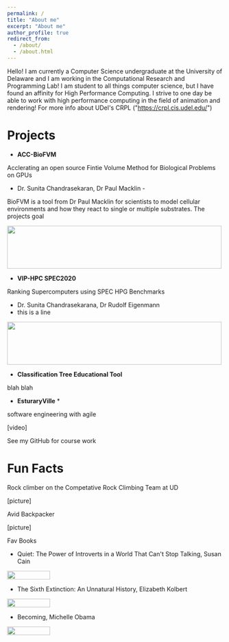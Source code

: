 ```yaml
---
permalink: /
title: "About me"
excerpt: "About me"
author_profile: true
redirect_from: 
  - /about/
  - /about.html
---
```


Hello! I am currently a Computer Science undergraduate at the University of Delaware and I am working in the Computational Research and Programming Lab! I am student to all things computer science, but I have found an affinity for High Performance Computing. I strive to one day be able to work with high performance computing in the field of animation and rendering! For more info about UDel's CRPL ("https://crpl.cis.udel.edu/")

Projects
======
  * **ACC-BioFVM**
  
  Acclerating an open source Fintie Volume Method for Biological Problems on GPUs
  - Dr. Sunita Chandrasekaran, Dr Paul Macklin -
  
  BioFVM is a tool from Dr Paul Macklin for scientists to model cellular environments and how they react to single or multiple substrates. The projects goal 
  
<img src ="matt-stack.github.io/images/0001.jpg" width="500" height="100">
  
  * **VIP-HPC SPEC2020**
  
  Ranking Supercomputers using SPEC HPG Benchmarks
  - Dr. Sunita Chandrasekarana, Dr Rudolf Eigenmann
  - this is a line
  
  <img src ="matt-stack.github.io/images/SPEC_PEARC19.pptx.jpg" width="500" height="100">
  
  * **Classification Tree Educational Tool**
  
  blah blah
  
  
  * **EsturaryVille** *
  
  software engineering with agile
  
  [video]
  
  See my GitHub for course work
  
Fun Facts
======
  Rock climber on the Competative Rock Climbing Team at UD
  
  [picture]

  Avid Backpacker 
  
  [picture]
  
  Fav Books
  
  * Quiet: The Power of Introverts in a World That Can't Stop Talking, Susan Cain
  
<img src ="matt-stack.github.io/images/quiet.jpg" width="100" height="20">
  
  * The Sixth Extinction: An Unnatural History, Elizabeth Kolbert
  
<img src ="matt-stack.github.io/images/extinction.jpg" width="100" height="20">
  
  * Becoming, Michelle Obama
  
<img src ="matt-stack.github.io/images/becoming.jpg" width="100" height="20">

  
  
